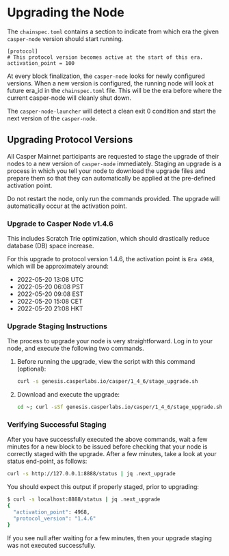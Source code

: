 # Upgrading the Node

The `chainspec.toml` contains a section to indicate from which era the given `casper-node` version should start running.

```
[protocol]
# This protocol version becomes active at the start of this era.
activation_point = 100
```

At every block finalization, the `casper-node` looks for newly configured versions. When a new version is configured, the running node will look at future era_id in the `chainspec.toml` file. This will be the era before where the current casper-node will cleanly shut down.

The `casper-node-launcher` will detect a clean exit 0 condition and start the next version of the `casper-node`.

## Upgrading Protocol Versions

All Casper Mainnet participants are requested to stage the upgrade of their nodes to a new version of `casper-node` immediately. Staging an upgrade is a process in which you tell your node to download the upgrade files and prepare them so that they can automatically be applied at the pre-defined activation point.

Do not restart the node, only run the commands provided. The upgrade will automatically occur at the activation point.

### Upgrade to Casper Node v1.4.6

This includes Scratch Trie optimization, which should drastically reduce database (DB) space increase.

For this upgrade to protocol version 1.4.6, the activation point is `Era 4968`, which will be approximately around:

- 2022-05-20 13:08 UTC
- 2022-05-20 06:08 PST
- 2022-05-20 09:08 EST
- 2022-05-20 15:08 CET
- 2022-05-20 21:08 HKT

### Upgrade Staging Instructions

The process to upgrade your node is very straightforward. Log in to your node, and execute the following two commands.

1. Before running the upgrade, view the script with this command (optional):

    ```bash
    curl -s genesis.casperlabs.io/casper/1_4_6/stage_upgrade.sh
    ```

2.  Download and execute the upgrade:

    ```bash
    cd ~; curl -sSf genesis.casperlabs.io/casper/1_4_6/stage_upgrade.sh | sudo bash -
    ```

### Verifying Successful Staging

After you have successfully executed the above commands, wait a few minutes for a new block to be issued before checking that your node is correctly staged with the upgrade. After a few minutes, take a look at your status end-point, as follows:

```bash
curl -s http://127.0.0.1:8888/status | jq .next_upgrade
```

You should expect this output if properly staged, prior to upgrading:

```bash
$ curl -s localhost:8888/status | jq .next_upgrade
{
  "activation_point": 4968,
  "protocol_version": "1.4.6"
}
```

If you see null after waiting for a few minutes, then your upgrade staging was not executed successfully.



